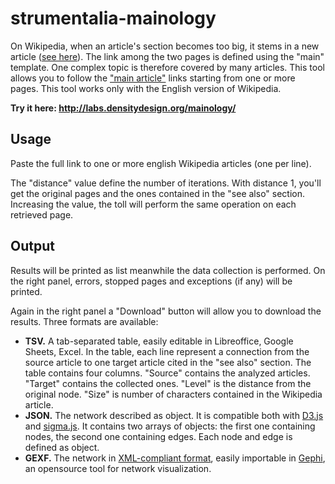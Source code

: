 # strumentalia-mainology

On Wikipedia, when an article's section becomes too big, it stems in a new article ([see here](https://en.wikipedia.org/wiki/Wikipedia:Summary_style)). The link among the two pages is defined using the "main" template. One complex topic is therefore covered by many articles. This tool allows you to follow the ["main article"](https://en.wikipedia.org/wiki/Template_talk:Main) links starting from one or more pages. This tool works only with the English version of Wikipedia.

**Try it here: http://labs.densitydesign.org/mainology/**

Usage
-----

Paste the full link to one or more english Wikipedia articles (one per line).

The "distance" value define the number of iterations. With distance 1, you'll get the original pages and the ones contained in the "see also" section. 
Increasing the value, the toll will perform the same operation on each retrieved page.

Output
------

Results will be printed as list meanwhile the data collection is performed. 
On the right panel, errors, stopped pages and exceptions (if any) will be printed.

Again in the right panel a "Download" button will allow you to download the results.
Three formats are available:
* **TSV.** A tab-separated table, easily editable in Libreoffice, Google Sheets, Excel. In the table, each line represent a connection from the source article to one target article cited in the "see also" section. The table contains four columns. "Source" contains the analyzed articles. "Target" contains the collected ones. "Level" is the distance from the original node. "Size" is number of characters contained in the Wikipedia article.
* **JSON.** The network described as object. It is compatible both with [D3.js](http://bl.ocks.org/mbostock/4062045) and [sigma.js](http://sigmajs.org/).
It contains two arrays of objects: the first one containing nodes, the second one containing edges. Each node and edge is defined as object.
* **GEXF.** The network in [XML-compliant format](http://gexf.net/format/), easily importable in [Gephi](http://gephi.github.io/), an opensource tool for network visualization.
